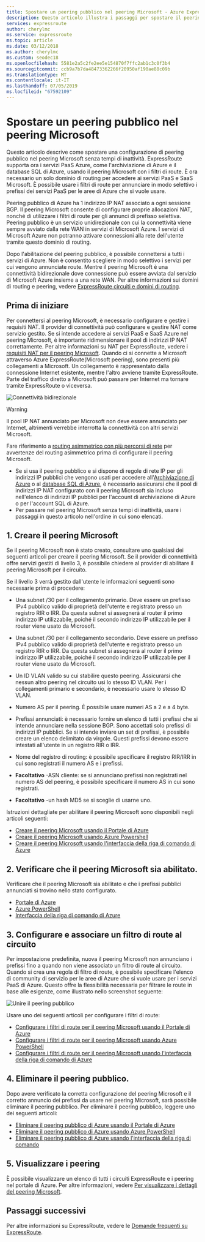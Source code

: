 ```yaml
---
title: Spostare un peering pubblico nel peering Microsoft - Azure ExpressRoute | Microsoft Docs
description: Questo articolo illustra i passaggi per spostare il peering pubblico nel peering Microsoft su ExpressRoute.
services: expressroute
author: cherylmc
ms.service: expressroute
ms.topic: article
ms.date: 03/12/2018
ms.author: cherylmc
ms.custom: seodec18
ms.openlocfilehash: 5581e2a5c2fe2ee5e154870f7ffc2ab1c3c0f3b4
ms.sourcegitcommit: ccb9a7b7da48473362266f20950af190ae88c09b
ms.translationtype: MT
ms.contentlocale: it-IT
ms.lasthandoff: 07/05/2019
ms.locfileid: "67592109"
---
```

# <a name="move-a-public-peering-to-microsoft-peering"></a>Spostare un peering pubblico nel peering Microsoft

Questo articolo descrive come spostare una configurazione di peering pubblico nel peering Microsoft senza tempi di inattività. ExpressRoute supporta ora i servizi PaaS Azure, come l'archiviazione di Azure e il database SQL di Azure, usando il peering Microsoft con i filtri di route. È ora necessario un solo dominio di routing per accedere ai servizi PaaS e SaaS Microsoft. È possibile usare i filtri di route per annunciare in modo selettivo i prefissi dei servizi PaaS per le aree di Azure che si vuole usare.

Peering pubblico di Azure ha 1 indirizzo IP NAT associato a ogni sessione BGP. Il peering Microsoft consente di configurare proprie allocazioni NAT, nonché di utilizzare i filtri di route per gli annunci di prefisso selettiva. Peering pubblico è un servizio unidirezionale con cui la connettività viene sempre avviato dalla rete WAN in servizi di Microsoft Azure. I servizi di Microsoft Azure non potranno attivare connessioni alla rete dell'utente tramite questo dominio di routing.

Dopo l'abilitazione del peering pubblico, è possibile connettersi a tutti i servizi di Azure. Non è consentito scegliere in modo selettivo i servizi per cui vengono annunciate route. Mentre il peering Microsoft è una connettività bidirezionale dove connessione può essere avviata dal servizio di Microsoft Azure insieme a una rete WAN. Per altre informazioni sui domini di routing e peering, vedere [ExpressRoute circuiti e domini di routing](expressroute-circuit-peerings.md).

## <a name="before"></a>Prima di iniziare

Per connettersi al peering Microsoft, è necessario configurare e gestire i requisiti NAT. Il provider di connettività può configurare e gestire NAT come servizio gestito. Se si intende accedere ai servizi PaaS e SaaS Azure nel peering Microsoft, è importante ridimensionare il pool di indirizzi IP NAT correttamente. Per altre informazioni su NAT per ExpressRoute, vedere i [requisiti NAT per il peering Microsoft](expressroute-nat.md#nat-requirements-for-microsoft-peering). Quando ci si connette a Microsoft attraverso Azure ExpressRoute(Microsoft peering), sono presenti più collegamenti a Microsoft. Un collegamento è rappresentato dalla connessione Internet esistente, mentre l'altro avviene tramite ExpressRoute. Parte del traffico diretto a Microsoft può passare per Internet ma tornare tramite ExpressRoute o viceversa.

![Connettività bidirezionale](./media/how-to-move-peering/bidirectional-connectivity.jpg)

> [!Warning]
> Il pool IP NAT annunciato per Microsoft non deve essere annunciato per Internet, altrimenti verrebbe interrotta la connettività con altri servizi Microsoft.

Fare riferimento a [routing asimmetrico con più percorsi di rete](https://docs.microsoft.com/azure/expressroute/expressroute-asymmetric-routing) per avvertenze del routing asimmetrico prima di configurare il peering Microsoft.

* Se si usa il peering pubblico e si dispone di regole di rete IP per gli indirizzi IP pubblici che vengono usati per accedere all'[Archiviazione di Azure](../storage/common/storage-network-security.md) o al [database SQL di Azure](../sql-database/sql-database-vnet-service-endpoint-rule-overview.md), è necessario assicurarsi che il pool di indirizzi IP NAT configurato con il peering Microsoft sia incluso nell'elenco di indirizzi IP pubblici per l'account di archiviazione di Azure o per l'account SQL di Azure.<br>
* Per passare nel peering Microsoft senza tempi di inattività, usare i passaggi in questo articolo nell'ordine in cui sono elencati.

## <a name="create"></a>1. Creare il peering Microsoft

Se il peering Microsoft non è stato creato, consultare uno qualsiasi dei seguenti articoli per creare il peering Microsoft. Se il provider di connettività offre servizi gestiti di livello 3, è possibile chiedere al provider di abilitare il peering Microsoft per il circuito.

Se il livello 3 verrà gestito dall'utente le informazioni seguenti sono necessarie prima di procedere:

* Una subnet /30 per il collegamento primario. Deve essere un prefisso IPv4 pubblico valido di proprietà dell'utente e registrato presso un registro RIR o IRR. Da questa subnet si assegnerà al router il primo indirizzo IP utilizzabile, poiché il secondo indirizzo IP utilizzabile per il router viene usato da Microsoft.<br>
* Una subnet /30 per il collegamento secondario. Deve essere un prefisso IPv4 pubblico valido di proprietà dell'utente e registrato presso un registro RIR o IRR. Da questa subnet si assegnerà al router il primo indirizzo IP utilizzabile, poiché il secondo indirizzo IP utilizzabile per il router viene usato da Microsoft.<br>
* Un ID VLAN valido su cui stabilire questo peering. Assicurarsi che nessun altro peering nel circuito usi lo stesso ID VLAN. Per i collegamenti primario e secondario, è necessario usare lo stesso ID VLAN.<br>
* Numero AS per il peering. È possibile usare numeri AS a 2 e a 4 byte.<br>
* Prefissi annunciati: è necessario fornire un elenco di tutti i prefissi che si intende annunciare nella sessione BGP. Sono accettati solo prefissi di indirizzi IP pubblici. Se si intende inviare un set di prefissi, è possibile creare un elenco delimitato da virgole. Questi prefissi devono essere intestati all'utente in un registro RIR o IRR.<br>
* Nome del registro di routing: è possibile specificare il registro RIR/IRR in cui sono registrati il numero AS e i prefissi.

* **Facoltativo** -ASN cliente: se si annunciano prefissi non registrati nel numero AS del peering, è possibile specificare il numero AS in cui sono registrati.<br>
* **Facoltativo** -un hash MD5 se si sceglie di usarne uno.

Istruzioni dettagliate per abilitare il peering Microsoft sono disponibili negli articoli seguenti:

* [Creare il peering Microsoft usando il Portale di Azure](expressroute-howto-routing-portal-resource-manager.md#msft)<br>
* [Creare il peering Microsoft usando Azure Powershell](expressroute-howto-routing-arm.md#msft)<br>
* [Creare il peering Microsoft usando l'interfaccia della riga di comando di Azure](howto-routing-cli.md#msft)

## <a name="validate"></a>2. Verificare che il peering Microsoft sia abilitato.

Verificare che il peering Microsoft sia abilitato e che i prefissi pubblici annunciati si trovino nello stato configurato.

* [Portale di Azure](expressroute-howto-routing-portal-resource-manager.md#getmsft)<br>
* [Azure PowerShell](expressroute-howto-routing-arm.md#getmsft)<br>
* [Interfaccia della riga di comando di Azure](howto-routing-cli.md#getmsft)

## <a name="routefilter"></a>3. Configurare e associare un filtro di route al circuito

Per impostazione predefinita, nuova il peering Microsoft non annunciano i prefissi fino a quando non viene associato un filtro di route al circuito. Quando si crea una regola di filtro di route, è possibile specificare l'elenco di community di servizio per le aree di Azure che si vuole usare per i servizi PaaS di Azure. Questo offre la flessibilità necessaria per filtrare le route in base alle esigenze, come illustrato nello screenshot seguente:

![Unire il peering pubblico](./media/how-to-move-peering/routefilter.jpg)

Usare uno dei seguenti articoli per configurare i filtri di route:

* [Configurare i filtri di route per il peering Microsoft usando il Portale di Azure](how-to-routefilter-portal.md)<br>
* [Configurare i filtri di route per il peering Microsoft usando Azure PowerShell](how-to-routefilter-powershell.md)<br>
* [Configurare i filtri di route per il peering Microsoft usando l'interfaccia della riga di comando di Azure](how-to-routefilter-cli.md)

## <a name="delete"></a>4. Eliminare il peering pubblico.

Dopo avere verificato la corretta configurazione del peering Microsoft e il corretto annuncio dei prefissi da usare nel peering Microsoft, sarà possibile eliminare il peering pubblico. Per eliminare il peering pubblico, leggere uno dei seguenti articoli:

* [Eliminare il peering pubblico di Azure usando il Portale di Azure](expressroute-howto-routing-portal-resource-manager.md#deletepublic)<br>
* [Eliminare il peering pubblico di Azure usando Azure PowerShell](expressroute-howto-routing-arm.md#deletepublic)<br>
* [Eliminare il peering pubblico di Azure usando l'interfaccia della riga di comando](howto-routing-cli.md#deletepublic)
  
## <a name="view"></a>5. Visualizzare i peering
  
È possibile visualizzare un elenco di tutti i circuiti ExpressRoute e i peering nel portale di Azure. Per altre informazioni, vedere [Per visualizzare i dettagli del peering Microsoft](expressroute-howto-routing-portal-resource-manager.md#getmsft).

## <a name="next-steps"></a>Passaggi successivi

Per altre informazioni su ExpressRoute, vedere le [Domande frequenti su ExpressRoute](expressroute-faqs.md).
